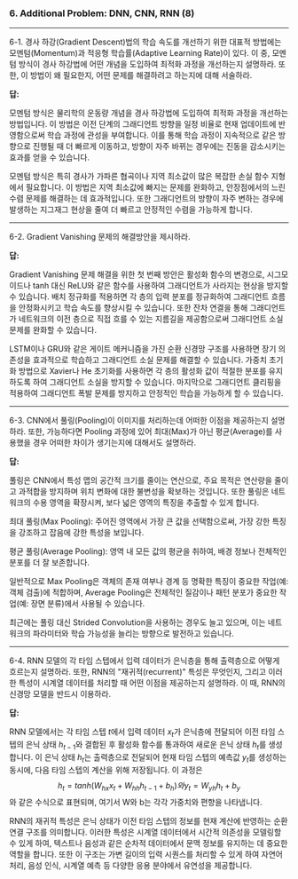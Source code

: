 ### 6. Additional Problem: DNN, CNN, RNN (8)

---

6-1. 경사 하강(Gradient Descent)법의 학습 속도를 개선하기 위한 대표적 방법에는 모멘텀(Momentum)과 적응형 학습률(Adaptive Learning Rate)이 있다. 이 중, 모멘텀 방식이 경사 하강법에 어떤 개념을 도입하여 최적화 과정을 개선하는지 설명하라. 또한, 이 방법이 왜 필요한지, 어떤 문제를 해결하려고 하는지에 대해 서술하라.

**답:** 

모멘텀 방식은 물리학의 운동량 개념을 경사 하강법에 도입하여 최적화 과정을 개선하는 방법입니다. 이 방법은 이전 단계의 그래디언트 방향을 일정 비율로 현재 업데이트에 반영함으로써 학습 과정에 관성을 부여합니다. 이를 통해 학습 과정이 지속적으로 같은 방향으로 진행될 때 더 빠르게 이동하고, 방향이 자주 바뀌는 경우에는 진동을 감소시키는 효과를 얻을 수 있습니다.

모멘텀 방식은 특히 경사가 가파른 협곡이나 지역 최소값이 많은 복잡한 손실 함수 지형에서 필요합니다. 이 방법은 지역 최소값에 빠지는 문제를 완화하고, 안장점에서의 느린 수렴 문제를 해결하는 데 효과적입니다. 또한 그래디언트의 방향이 자주 변하는 경우에 발생하는 지그재그 현상을 줄여 더 빠르고 안정적인 수렴을 가능하게 합니다.

---

6-2. Gradient Vanishing 문제의 해결방안을 제시하라.

**답:** 

Gradient Vanishing 문제 해결을 위한 첫 번째 방안은 활성화 함수의 변경으로, 시그모이드나 tanh 대신 ReLU와 같은 함수를 사용하여 그래디언트가 사라지는 현상을 방지할 수 있습니다. 배치 정규화를 적용하면 각 층의 입력 분포를 정규화하여 그래디언트 흐름을 안정화시키고 학습 속도를 향상시킬 수 있습니다. 또한 잔차 연결을 통해 그래디언트가 네트워크의 이전 층으로 직접 흐를 수 있는 지름길을 제공함으로써 그래디언트 소실 문제를 완화할 수 있습니다.

LSTM이나 GRU와 같은 게이트 메커니즘을 가진 순환 신경망 구조를 사용하면 장기 의존성을 효과적으로 학습하고 그래디언트 소실 문제를 해결할 수 있습니다. 가중치 초기화 방법으로 Xavier나 He 초기화를 사용하면 각 층의 활성화 값이 적절한 분포를 유지하도록 하여 그래디언트 소실을 방지할 수 있습니다. 마지막으로 그래디언트 클리핑을 적용하여 그래디언트 폭발 문제를 방지하고 안정적인 학습을 가능하게 할 수 있습니다.

---

6-3. CNN에서 풀링(Pooling)이 이미지를 처리하는데 어떠한 이점을 제공하는지 설명하라. 또한, 가능하다면 Pooling 과정에 있어 최대(Max)가 아닌 평균(Average)를 사용했을 경우 어떠한 차이가 생기는지에 대해서도 설명하라.

**답:**

풀링은 CNN에서 특성 맵의 공간적 크기를 줄이는 연산으로, 주요 목적은 연산량을 줄이고 과적합을 방지하며 위치 변화에 대한 불변성을 확보하는 것입니다. 또한 풀링은 네트워크의 수용 영역을 확장시켜, 보다 넓은 영역의 특징을 추출할 수 있게 합니다.

최대 풀링(Max Pooling): 주어진 영역에서 가장 큰 값을 선택함으로써, 가장 강한 특징을 강조하고 잡음에 강한 특성을 보입니다.

평균 풀링(Average Pooling): 영역 내 모든 값의 평균을 취하여, 배경 정보나 전체적인 분포를 더 잘 보존합니다.

일반적으로 Max Pooling은 객체의 존재 여부나 경계 등 명확한 특징이 중요한 작업(예: 객체 검출)에 적합하며, Average Pooling은 전체적인 질감이나 패턴 분포가 중요한 작업(예: 장면 분류)에서 사용될 수 있습니다.

최근에는 풀링 대신 Strided Convolution을 사용하는 경우도 늘고 있으며, 이는 네트워크의 파라미터와 학습 가능성을 늘리는 방향으로 발전하고 있습니다.

---

6-4. RNN 모델의 각 타임 스텝에서 입력 데이터가 은닉층을 통해 출력층으로 어떻게 흐르는지 설명하라. 또한, RNN의 "재귀적(recurrent)" 특성은 무엇인지, 그리고 이러한 특성이 시계열 데이터를 처리할 때 어떤 이점을 제공하는지 설명하라. 이 때, RNN의 신경망 모델을 반드시 이용하라.

**답:** 

RNN 모델에서는 각 타임 스텝 $t$에서 입력 데이터 $x_t$가 은닉층에 전달되어 이전 타임 스텝의 은닉 상태 $h_{t-1}$와 결합된 후 활성화 함수를 통과하여 새로운 은닉 상태 $h_t$를 생성합니다. 이 은닉 상태 $h_t$는 출력층으로 전달되어 현재 타임 스텝의 예측값 $y_t$를 생성하는 동시에, 다음 타임 스텝의 계산을 위해 저장됩니다. 이 과정은 $$h_t = tanh(W_{hx}x_t + W_{hh}h_{t-1} + b_h)와 y_t = W_{yh}h_t + b_y$$와 같은 수식으로 표현되며, 여기서 W와 b는 각각 가중치와 편향을 나타냅니다.

RNN의 재귀적 특성은 은닉 상태가 이전 타임 스텝의 정보를 현재 계산에 반영하는 순환 연결 구조를 의미합니다. 이러한 특성은 시계열 데이터에서 시간적 의존성을 모델링할 수 있게 하여, 텍스트나 음성과 같은 순차적 데이터에서 문맥 정보를 유지하는 데 중요한 역할을 합니다. 또한 이 구조는 가변 길이의 입력 시퀀스를 처리할 수 있게 하여 자연어 처리, 음성 인식, 시계열 예측 등 다양한 응용 분야에서 유연성을 제공합니다.